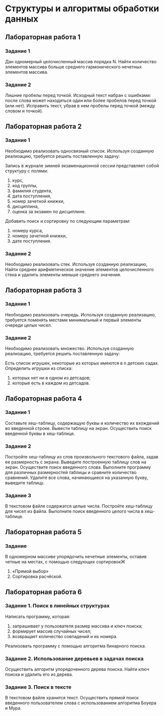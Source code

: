# Структуры и алгоритмы обработки данных

## Лабораторная работа 1

### Задание 1

Дан одномерный целочисленный массив порядка N. Hайти количество элементов массива больше среднего гармонического нечетных элементов массива.

### Задание 2

Лишние пробелы перед точкой. Исходный текст набран с ошибками: после слова может находиться один или более пробелов перед точкой (или нет). Исправить текст, убрав в нем пробелы перед точкой (между словом и точкой).

## Лабораторная работа 2

### Задание 1

Необходимо реализовать односвязный список. Используя созданную реализацию, требуется решить поставленную задачу:

Запись в журнале зимней экзаменационной сессии представляет собой структуру с полями:

1. курс,
2. код группы,
3. фамилия студента,
4. дата поступления,
5. номер зачетной книжки,
6. дисциплина,
7. оценка за экзамен по дисциплине.

Добавить поиск и сортировку по следующим параметрам:

1. номеру курса,
2. номеру зачетной книжки,
3. дате поступления.

### Задание 2

Необходимо реализовать стек. Используя созданную реализацию, Найти среднее арифметическое значение элементов целочисленного стека и удалить элементы меньше среднего значения.

## Лабораторная работа 3

### Задание 1

Необходимо реализовать очередь. Используя созданную реализацию, требуется поменять местами минимальный и первый элементы очереди целых чисел.

### Задание 2

Необходимо реализовать множество. Используя созданную реализацию, требуется решить поставленную задачу:

Есть список игрушек, некоторые из которых имеются в n детских садах. Определить игрушки из списка:

1. которых нет ни в одном из детсадов;
2. которые есть в каждом из детсадов.

## Лабораторная работа 4

### Задание 1

Составьте хеш-таблицу, содержащую буквы и количество их вхождений во введенной строке. Вывести таблицу на экран. Осуществить поиск введенной буквы в хеш-таблице.

### Задание 2

Постройте хеш-таблицу из слов произвольного текстового файла, задав ее размерность с экрана. Выведите построенную таблицу слов на экран. Осуществите поиск введенного слова. Выполните программу для различных размерностей таблицы и сравните количество сравнений. Удалите все слова, начинающиеся на указанную букву, выведите таблицу.

### Задание 3

В текстовом файле содержатся целые числа. Постройте хеш-таблицу для чисел из файла. Выполните поиск введенного целого числа в хеш-таблице.

## Лабораторная работа 5

### Задание

В одномерном массиве упорядочить нечетные элементы, оставив четные на местах, с помощью следующих сортировокЖ

1. «Прямой выбор»
2. Сортировка расчёской.

## Лабораторная работа 6

### Задание 1. Поиск в линейных структурах

Написать программу, которая:

1. запрашивает у пользователя размер массива и ключ поиска;
2. формирует массив случайных чисел;
3. возвращает количество совпадений и их номера.

Реализовать программу с помощью алгоритма бинарного поиска.

### Задание 2. Использование деревьев в задачах поиска

Осуществить алгоритм упорядоченного дерева поиска. Найти ключ поиска и удалить его из дерева.

### Задание 3. Поиск в тексте

В текстовом файле хранится текст. Осуществить прямой поиск введенного пользователем слова с использованием алгоритма Боуера и Мура.
